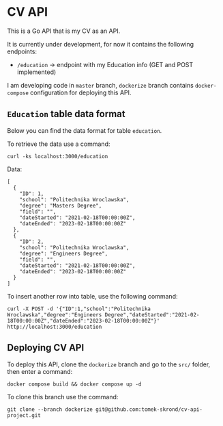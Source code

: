 # CV API

This is a Go API that is my CV as an API.

It is currently under development, for now it contains the following endpoints:
- `/education` -> endpoint with my Education info (GET and POST implemented)


I am developing code in `master` branch, `dockerize` branch contains `docker-compose` configuration for deploying this API.


## `Education` table data format
Below you can find the data format for table `education`.

To retrieve the data use a command:
```
curl -ks localhost:3000/education
```

Data:
```
[
  {
    "ID": 1,
    "school": "Politechnika Wroclawska",
    "degree": "Masters Degree",
    "field": "",
    "dateStarted": "2021-02-18T00:00:00Z",
    "dateEnded": "2023-02-18T00:00:00Z"
  },
  {
    "ID": 2,
    "school": "Politechnika Wroclawska",
    "degree": "Engineers Degree",
    "field": "",
    "dateStarted": "2021-02-18T00:00:00Z",
    "dateEnded": "2023-02-18T00:00:00Z"
  }
]
```
To insert another row into table, use the following command:
```
curl -X POST -d '{"ID":1,"school":"Politechnika Wroclawska","degree":"Engineers Degree","dateStarted":"2021-02-18T00:00:00Z","dateEnded":"2023-02-18T00:00:00Z"}' http://localhost:3000/education
```

## Deploying CV API
To deploy this API, clone the `dockerize` branch and go to the `src/` folder, then enter a command:
```
docker compose build && docker compose up -d
```

To clone this branch use the command:
```
git clone --branch dockerize git@github.com:tomek-skrond/cv-api-project.git
```
